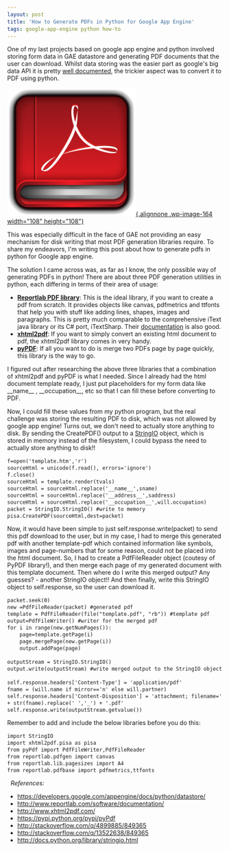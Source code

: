 ```yaml
---
layout: post
title: 'How to Generate PDFs in Python for Google App Engine'
tags: google-app-engine python how-to
---
```


One of my last projects based on google app engine and python involved storing form data in GAE datastore and generating PDF documents that the user can download. Whilst data storing was the easier part as google's big data API it is pretty [well documented](https://developers.google.com/appengine/docs/python/datastore/), the trickier aspect was to convert it to PDF using python.<!--more-->

[![pdf](/uploads/old/pdf-300x300.png){.alignnone .wp-image-164 width="108" height="108"}](/uploads/old/pdf.png)

This was especially difficult in the face of GAE not providing an easy mechanism for disk writing that most PDF generation libraries require. To share my endeavors, I'm writing this post about how to generate pdfs in python for Google app engine.

The solution I came across was, as far as I know, the only possible way of generating PDFs in python! There are about three PDF generation utilities in python, each differing in terms of their area of usage:

-   [**Reportlab PDF library**](http://www.reportlab.com): This is the ideal library, if you want to create a pdf from scratch. It provides objects like canvas, pdfmetrics and ttfonts that help you with stuff like adding lines, shapes, images and paragraphs. This is pretty much comparable to the comprehensive iText java library or its C\# port, iTextSharp. Their [documentation](http://www.reportlab.com/software/documentation/) is also good.
-   [**xhtml2pdf**](http://www.xhtml2pdf.com/): If you want to simply convert an existing html document to pdf, the xhtml2pdf library comes in very handy.
-   [**pyPDF**](https://pypi.python.org/pypi/pyPdf): If all you want to do is merge two PDFs page by page quickly, this library is the way to go.

I figured out after researching the above three libraries that a combination of xhtml2pdf and pyPDF is what I needed. Since I already had the html document template ready, I just put placeholders for my form data like \_\_name\_\_ , \_\_occupation\_\_, etc so that I can fill these before converting to PDF.

Now, I could fill these values from my python program, but the real challenge was storing the resulting PDF to disk, which was not allowed by google app engine! Turns out, we don't need to actually store anything to disk. By sending the CreatePDF() output to a [StringIO](http://docs.python.org/library/stringio.html) object, which is stored in memory instead of the filesystem, I could bypass the need to actually store anything to disk!!

	f=open('template.htm','r')
	sourceHtml = unicode(f.read(), errors='ignore')
	f.close()
	sourceHtml = template.render(tvals)
	sourceHtml = sourceHtml.replace('__name__',sname)
	sourceHtml = sourceHtml.replace('__address__',saddress)
	sourceHtml = sourceHtml.replace('__occupation__',will.occupation)
	packet = StringIO.StringIO() #write to memory
	pisa.CreatePDF(sourceHtml,dest=packet)

Now, it would have been simple to just self.response.write(packet) to send this pdf download to the user, but in my case, I had to merge this generated pdf with another template-pdf which contained information like symbols, images and page-numbers that for some reason, could not be placed into the html document. So, I had to create a PdfFileReader object (coutesy of PyPDF library!), and then merge each page of my generated document with this template document. Then where do I write this merged output? Any guesses? - another StringIO object!! And then finally, write this StringIO object to self.response, so the user can download it.

	packet.seek(0)
	new =PdfFileReader(packet) #generated pdf
	template = PdfFileReader(file("template.pdf", "rb")) #template pdf
	output=PdfFileWriter() #writer for the merged pdf
	for i in range(new.getNumPages()):
		page=template.getPage(i)
		page.mergePage(new.getPage(i))
		output.addPage(page)

	outputStream = StringIO.StringIO()
	output.write(outputStream) #write merged output to the StringIO object

	self.response.headers['Content-Type'] = 'application/pdf'
	fname = (will.name if mirror=='n' else will.partner)
	self.response.headers['Content-Disposition'] = 'attachment; filename=' + str(fname).replace(' ','_') + '.pdf'
	self.response.write(outputStream.getvalue())

Remember to add and include the below libraries before you do this:

	import StringIO
	import xhtml2pdf.pisa as pisa
	from pyPdf import PdfFileWriter,PdfFileReader
	from reportlab.pdfgen import canvas
	from reportlab.lib.pagesizes import A4
	from reportlab.pdfbase import pdfmetrics,ttfonts

 
*References:*

- <https://developers.google.com/appengine/docs/python/datastore/>
- <http://www.reportlab.com/software/documentation/>
- <http://www.xhtml2pdf.com/>
- <https://pypi.python.org/pypi/pyPdf>
- <http://stackoverflow.com/q/4899885/849365>
- <http://stackoverflow.com/q/13522638/849365>
- <http://docs.python.org/library/stringio.html>
